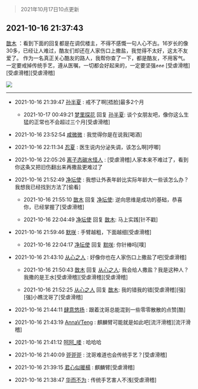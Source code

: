 > 2021年10月17日10点更新
<link rel="stylesheet" href="https://cdn.jsdelivr.net/gh/taotie6/sampleJSON@main/css/photo_show.css">
<meta name="referrer" content="no-referrer" />


 ## 2021-10-16 21:37:43 

 [㪚木](https://www.coolapk.com/feed/30736420?shareKey=OTU3ZDRkYjM5YzJiNjE2YWRhZDM~) ：看到下面的回复都是在调侃楼主，不得不感慨一句人心不古。16岁长的像30多，已经让人难过，酷友们却还在人家伤口上撒盐，我觉得不太好，这太不友爱了。
作为一名真正关心酷友的路人，我帮你查了一下，都是酷友，不用客气。一定要戒掉传统手艺，遵从医嘱，一切都会好起来的，一定要坚强✊✊✊<!--break-->
[受虐滑稽][受虐滑稽][受虐滑稽] 

<div class="album">
<img class="img-item" src="https://image.coolapk.com/feed/2021/1016/21/1081091_d4095b07_1462_7376@1440x953.jpeg" />
</div>

 ------- 

- 2021-10-16 21:39:47 [孙半夏](uid=1851173) : 戒不了啊[捂脸]最多2个月 

    - 2021-10-17 00:49:21 [梦里探花](uid=836750) 回复 [孙半夏](uid=1851173): 谈个女朋友吧，像你这么生猛的正常也不会超过三个月[受虐滑稽] 

- 2021-10-16 23:52:54 [咸微微](uid=1248718) : 我觉得你是在说我[喝酒] 

- 2021-10-16 22:11:34 [忍夏](uid=1630007) : 医生说内分泌失调，该怎么啊[哼唧] 

- 2021-10-16 22:05:26 [离子态碳水怪人](uid=1112739) : [受虐滑稽]人家本来不难过了，看到你这条又把旧伤翻出来再撒盐更难过了 

- 2021-10-16 21:52:49 [净坛使](uid=1518317) : 我想让外表年龄比实际年龄大一些该怎么办？我想我已经找到方法了[偷看] 

    - 2021-10-16 21:55:10 [㪚木](uid=1081091) 回复 [净坛使](uid=1518317): 逆向思维是成功的基础，恭喜你，已经掌握了[受虐滑稽] 

    - 2021-10-16 22:04:49 [净坛使](uid=1518317) 回复 [㪚木](uid=1081091): 马上实践[针不戳] 

- 2021-10-16 21:59:46 [默咲](uid=3799529) : 手臂越粗，下面越细[受虐滑稽] 

    - 2021-10-16 22:04:17 [净坛使](uid=1518317) 回复 [默咲](uid=3799529): 你针棒吗[噗] 

- 2021-10-16 21:43:10 [从心之人](uid=3359478) : 好像你也在人家伤口上撒盐了吧[受虐滑稽] 

    - 2021-10-16 21:50:43 [㪚木](uid=1081091) 回复 [从心之人](uid=3359478): 我会给人撒盐？我是这种人？我撒的是王水[受虐滑稽][受虐滑稽][受虐滑稽] 

    - 2021-10-16 21:52:25 [从心之人](uid=3359478) 回复 [㪚木](uid=1081091): 我的错我的错[受虐滑稽][强][强]小瞧沈哥了[受虐滑稽] 

- 2021-10-16 21:44:11 [肆意悠扬](uid=1097678) : 跟着沈哥总能混到一些零零散散的点赞[酷] 

- 2021-10-16 21:43:19 [AnnaVTeng](uid=2813701) : 麒麟臂可能就是如此吧[流汗滑稽][流汗滑稽] 

- 2021-10-16 21:41:12 [呵阿_喽](uid=2205164) : 哈哈哈 

- 2021-10-16 21:40:09 [戼戼戼](uid=4044548) : 沈哥难道也会传统手艺？[受虐滑稽] 

- 2021-10-16 21:39:15 [君心似暖楊](uid=3303409) : 麒麟臂[受虐滑稽] 

- 2021-10-16 21:38:47 [华而不为](uid=1212555) : 传统手艺害人不浅[受虐滑稽] 

